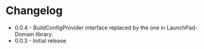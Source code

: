 # Changelog #

*   0.0.4 - BuildConfigProvider interface replaced by the one in LaunchPad-Domain library.
*   0.0.3 - Initial release
